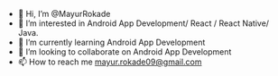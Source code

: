 - 👋 Hi, I’m @MayurRokade
- 👀 I’m interested in Android App Development/ React / React Native/ Java.
- 🌱 I’m currently learning Android App Development
- 💞️ I’m looking to collaborate on Android App Development
- 📫 How to reach me mayur.rokade09@gmail.com

<!---
MayurRokade/MayurRokade is a ✨ special ✨ repository because its `README.md` (this file) appears on your GitHub profile.
You can click the Preview link to take a look at your changes.
--->
